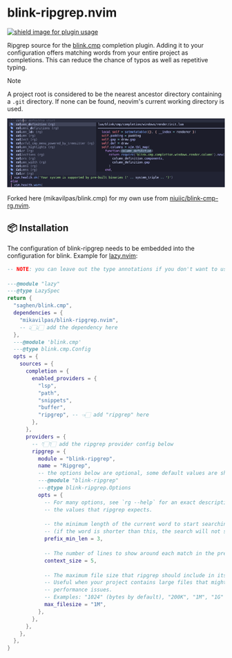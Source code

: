 # blink-ripgrep.nvim

<a href="https://dotfyle.com/plugins/mikavilpas/blink-ripgrep.nvim">
  <img src="https://dotfyle.com/plugins/mikavilpas/blink-ripgrep.nvim/shield?style=flat-square" alt="shield image for plugin usage"/>
</a>

Ripgrep source for the [blink.cmp](https://github.com/Saghen/blink.cmp)
completion plugin. Adding it to your configuration offers matching words from
your entire project as completions. This can reduce the chance of typos as well
as repetitive typing.

> [!NOTE]
>
> A project root is considered to be the nearest ancestor directory containing a
> `.git` directory. If none can be found, neovim's current working directory is
> used.

![blink-ripgrep search with a context preview](./demo/screenshot.png)

Forked here (mikavilpas/blink.cmp) for my own use from
[niuiic/blink-cmp-rg.nvim](https://github.com/niuiic/blink-cmp-rg.nvim).

## 📦 Installation

The configuration of blink-ripgrep needs to be embedded into the configuration
for blink. Example for [lazy.nvim](https://lazy.folke.io/):

```lua
-- NOTE: you can leave out the type annotations if you don't want to use them

---@module "lazy"
---@type LazySpec
return {
  "saghen/blink.cmp",
  dependencies = {
    "mikavilpas/blink-ripgrep.nvim",
    -- 👆🏻👆🏻 add the dependency here
  },
  ---@module 'blink.cmp'
  ---@type blink.cmp.Config
  opts = {
    sources = {
      completion = {
        enabled_providers = {
          "lsp",
          "path",
          "snippets",
          "buffer",
          "ripgrep", -- 👈🏻 add "ripgrep" here
        },
      },
      providers = {
        -- 👇🏻👇🏻 add the ripgrep provider config below
        ripgrep = {
          module = "blink-ripgrep",
          name = "Ripgrep",
          -- the options below are optional, some default values are shown
          ---@module "blink-ripgrep"
          ---@type blink-ripgrep.Options
          opts = {
            -- For many options, see `rg --help` for an exact description of
            -- the values that ripgrep expects.

            -- the minimum length of the current word to start searching
            -- (if the word is shorter than this, the search will not start)
            prefix_min_len = 3,

            -- The number of lines to show around each match in the preview window
            context_size = 5,

            -- The maximum file size that ripgrep should include in its search.
            -- Useful when your project contains large files that might cause
            -- performance issues.
            -- Examples: "1024" (bytes by default), "200K", "1M", "1G"
            max_filesize = "1M",
          },
        },
      },
    },
  },
}
```
